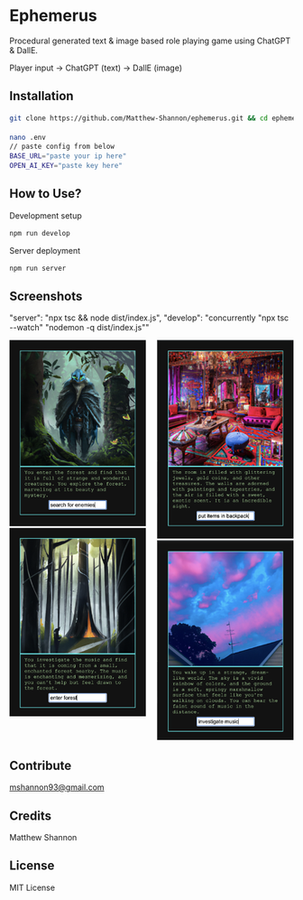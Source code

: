 # Ephemerus

Procedural generated text & image based role playing game using ChatGPT & DallE.

Player input -> ChatGPT (text) -> DallE (image)

## Installation
```bash
git clone https://github.com/Matthew-Shannon/ephemerus.git && cd ephemerus && npm install

nano .env 
// paste config from below
BASE_URL="paste your ip here"
OPEN_AI_KEY="paste key here"
```

## How to Use?
Development setup
```bash
npm run develop
``` 
Server deployment
```bash
npm run server
```

## Screenshots

"server": "npx tsc && node dist/index.js",
"develop": "concurrently \"npx tsc --watch\" \"nodemon -q dist/index.js\""


<div style="display:flex">
     <div style="flex:1;padding-right:10px;">
           <img src="images/sampleB.png" width="500">
          <img src="images/sampleA.png" width="500">
     </div>
     <div style="flex:1;padding-left:10px;">
          <img src="images/sampleC.png" width="500">
          <img src="images/sampleD.png" width="500">
     </div>
</div>

## Contribute
mshannon93@gmail.com

## Credits
Matthew Shannon

## License
MIT License
